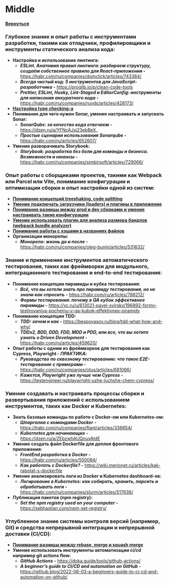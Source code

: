 # Middle

#### [Вернуться](../TOOLS.md)

### Глубокое знание и опыт работы с инструментами разработки, такими как отладчики, профилировщики и инструменты статического анализа кода:

- **Настройка и использование линтинга:**
  - **_ESLint. Анатомия правил линтинга: разбираем структуру, создаём собственное правило для React-приложения -_** https://habr.com/ru/companies/domclick/articles/743384/
  - **_Всегда чистый код: 5 инструментов для JavaScript-разработчика -_** https://proglib.io/p/clean-code-tools
  - **_Prettier, ESLint, Husky, Lint-Staged и EditorConfig: инструменты для написания аккуратного кода -_** https://habr.com/ru/companies/ruvds/articles/428173/
- [**Настройка type checking-a**](https://zerotomastery.io/blog/typescript-type-checking/)
- **Понимание для чего нужен Sonar, умение настраивать и запускать Sonar:**
  - **_SonarQube: за качество кода отвечаем -_** https://dzen.ru/a/YFNcAJsj23ebBeX_
  - **_Простые сценарии использования Sonarqube -_** https://habr.com/ru/articles/652607/
- **Умение разворачивать Storybook:**
  - **_Storybook: разработка без боли для команды и бизнеса. Возможности и нюансы -_** https://habr.com/ru/companies/simbirsoft/articles/729066/

### Опыт работы с сборщиками проектов, такими как Webpack или Parcel или Vite, понимание конфигурации и оптимизации сборки и опыт настройки одной из систем:

- [**Понимание концепций treeshaking, code splitting**](https://blog.logrocket.com/tree-shaking-and-code-splitting-in-webpack/)
- [**Умение подключать загрузчики (loaders) и плагины в приложение**](https://scmax.ru/articles/68058/)
- [**Понимание разницы между prod и dev сборками и умение настраивать такие конфигурации**](https://stackforgeeks.com/blog/difference-between-production-and-development-build-in-reactjs)
- [**Умение использовать плагин для анализа размера бандлов (webpack bundle analyzer)**](https://habr.com/ru/companies/ruvds/articles/468225/)
- [**Понимание работы с хэшами в названиях файлов**](https://code.mu/ru/tool/webpack/html/hash-scripts-bundles/)
- **Организации монорепы:**
  - **_Монорепо: жизнь до и после -_** https://habr.com/ru/companies/oleg-bunin/articles/531632/

### Знание и применение инструментов автоматического тестирования, таких как фреймворки для модульного, интеграционного тестирования и end-to-end тестирования:

- **Понимание концепции пирамиды и кубка тестирования:**
  - **_Всё, что вы хотели знать про пирамиду тестирования, но не знали как спросить -_** https://habr.com/ru/articles/788212/
  - **_Формы тестирования: почему в QA кубок эффективнее пирамиды -_** https://vc.ru/u/613021-pavel-svirsky/196892-formy-testirovaniya-pochemu-v-qa-kubok-effektivnee-piramidy
- **Понимание концепции TDD:**
  - **_TDD: зачем и как -_** https://bespoyasov.ru/blog/tdd-what-how-and-why/
  - **_TDDx2, BDD, DDD, FDD, MDD и PDD, или все, что вы хотите узнать о Driven Development -_** https://habr.com/ru/articles/459620/
- **Опыт работы с одним из фреймворков для тестирования как Cypress, Playwright - _ПРАКТИКА_:**
  - **_Руководство по сквозному тестированию: что такое E2E-тестирование с примерами -_** https://habr.com/ru/companies/otus/articles/681066/
  - **_Кажется, Playwright уже лучше чем Cypress -_** https://testengineer.ru/playwright-uzhe-luchshe-chem-cypress/

### Умение создавать и настраивать процессы сборки и развертывания приложений с использованием инструментов, таких как Docker и Kubernetes:

- **Знать базовые команды по работе с Docker-ом или Kubernetes-ом:**
  - **_Шпаргалка с командами Docker -_** https://habr.com/ru/companies/flant/articles/336654/
  - **_Kubernetes для начинающих -_** https://dzen.ru/a/ZEbzwhAUQnuvAtdE
- **Умение создать файл Dockerfile для деплоя фронтового приложения:**
  - **_FrontEnd разработка в Docker -_** https://habr.com/ru/articles/550084/
  - **_Как работать с Dockerfile? -_** https://wiki.merionet.ru/articles/kak-rabotat-s-dockerfile
- **Умение анализировать логи из Docker и Kubernetes dashboard-ов:**
  - **_Логирование в Kubernetes: как собирать, хранить, парсить и обрабатывать логи -_** https://habr.com/ru/companies/slurm/articles/517636/
- **Публикация пакетов (npm registry):**
  - **_Set the npm registry used on your computer -_** https://sebhastian.com/npm-set-registry/

### Углубленное знание системы контроля версий (например, Git) и средства непрерывной интеграции и непрерывной доставки (CI/CD):

- [**Понимание разницы между rebase, merge и squash merge**](https://dev.to/devsatasurion/git-rebase-vs-merge-vs-squash-how-to-choose-the-right-one-3a33)
- **Умение использовать инструменты автоматизации ci/cd например git actions flow:**
  - **_GitHub Actions -_** https://doka.guide/tools/github-actions/
  - **_A beginner’s guide to CI/CD and automation on GitHub -_** https://github.blog/2022-06-03-a-beginners-guide-to-ci-cd-and-automation-on-github/
